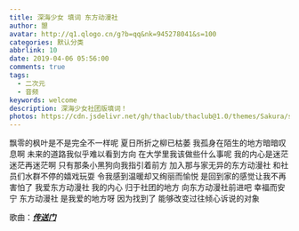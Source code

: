 ```yaml
---
title: 深海少女 填词 东方动漫社
author: 曌
avatar: http://q1.qlogo.cn/g?b=qq&nk=945278041&s=100
categories: 默认分类
abbrlink: 10
date: 2019-04-06 05:56:00
comments: true
tags:
  - 二次元
  - 音频
keywords: welcome
description: 深海少女社团版填词！
photos: https://cdn.jsdelivr.net/gh/thaclub/thaclub@1.0/themes/Sakura/source/images/cover/11.jpg
---
```

<!--markdown-->
飘零的枫叶是不是完全不一样呢
夏日所折之柳已枯萎
我孤身在陌生的地方暗暗叹息啊
未来的道路我似乎难以看到方向
在大学里我该做些什么事呢
我的内心是迷茫迷茫再迷茫啊
只有那条小黑狗向我指引着前方
加入那与家无异的东方动漫社
和社员们水群不停的嬉戏玩耍
令我感到温暖却又绚丽而愉悦
是回到家的感觉让我不再害怕了
我爱东方动漫社
我的内心
归于社团的地方
向东方动漫社前进吧
幸福而安宁
东方动漫社
是我爱的地方呀
因为找到了
能够改变过往倾心诉说的对象 

<script>ap.list.switch(0);ap.play();</script>
歌曲：[***传送门***](https://cdn.jsdelivr.net/gh/sldarkwd/pictures@890347c/model/TouHouAnimationClub(deep%20sea%20gril).mp3)